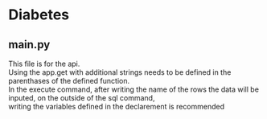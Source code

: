# Diabetes
## main.py
  This file is for the api.<br>
  Using the app.get with additional strings needs to be defined in the parenthases of the defined function. <br>
  In the execute command, after writing the name of the rows the data will be inputed, on the outside of the sql command, <br> writing the variables defined in the declarement is recommended
